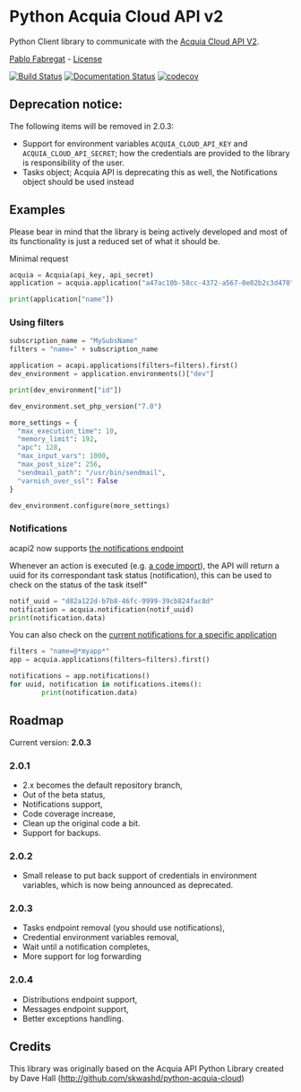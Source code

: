# Python Acquia Cloud API v2

Python Client library to communicate with the [Acquia Cloud API V2](http://cloud.acquia.com/api-docs).

[Pablo Fabregat](http://pablofabregat.com) - [License](LICENSE.txt)

[![Build Status](https://travis-ci.org/pmatias/python-acquia-cloud-2.svg?branch=master)](https://travis-ci.org/pmatias/python-acquia-cloud-2) [![Documentation Status](https://readthedocs.org/projects/acapi2/badge/?version=latest)](https://acapi2.readthedocs.io/en/latest/?badge=latest) [![codecov](https://codecov.io/gh/pmatias/python-acquia-cloud-2/branch/2.x/graph/badge.svg)](https://codecov.io/gh/pmatias/python-acquia-cloud-2)


## Deprecation notice:

The following items will be removed in 2.0.3:

* Support for environment variables `ACQUIA_CLOUD_API_KEY` and 
`ACQUIA_CLOUD_API_SECRET`; how the credentials are provided to the library is
responsibility of the user.
* Tasks object; Acquia API is deprecating this as well, the Notifications object
should be used instead   

## Examples

Please bear in mind that the library is being actively developed and
most of its functionality is just a reduced set of what it should be.

Minimal request

```python
acquia = Acquia(api_key, api_secret)
application = acquia.application("a47ac10b-58cc-4372-a567-0e02b2c3d470")

print(application["name"])
```

### Using filters

```python
subscription_name = "MySubsName"
filters = "name=" + subscription_name

application = acapi.applications(filters=filters).first()
dev_environment = application.environments()["dev"]

print(dev_environment["id"])

dev_environment.set_php_version("7.0")

more_settings = {
  "max_execution_time": 10,
  "memory_limit": 192,
  "apc": 128,
  "max_input_vars": 1000,
  "max_post_size": 256,
  "sendmail_path": "/usr/bin/sendmail",
  "varnish_over_ssl": False
}

dev_environment.configure(more_settings)
```

### Notifications

acapi2 now supports [the notifications endpoint](https://cloudapi-docs.acquia.com/#/Notifications/getNotificationByUuid)

Whenever an action is executed (e.g. [a code import](https://cloudapi-docs.acquia.com/#/Environments/postEnvironmentsImportSite)),
 the API will return a uuid for its correspondant 
task status (notification), this can be used to check on the status of the task itself"

```python
notif_uuid = "d82a122d-b7b8-46fc-9999-39cb824fac8d"
notification = acquia.notification(notif_uuid)
print(notification.data)
```

You can also check on the [current notifications for a specific application](https://cloudapi-docs.acquia.com/#/Applications/getApplicationNotifications)

````python
filters = "name=@*myapp*"
app = acquia.applications(filters=filters).first()

notifications = app.notifications()
for uuid, notification in notifications.items():
        print(notification.data)
````

## Roadmap

Current version: **2.0.3**

### 2.0.1

* 2.x becomes the default repository branch,
* Out of the beta status,
* Notifications support,
* Code coverage increase,
* Clean up the original code a bit.
* Support for backups.

### 2.0.2

* Small release to put back support of credentials in environment variables,
which is now being announced as deprecated.

### 2.0.3

* Tasks endpoint removal (you should use notifications),
* Credential environment variables removal,
* Wait until a notification completes,
* More support for log forwarding

### 2.0.4
* Distributions endpoint support,
* Messages endpoint support,
* Better exceptions handling.

## Credits

This library was originally based on the Acquia API Python Library created 
by Dave Hall (http://github.com/skwashd/python-acquia-cloud)
